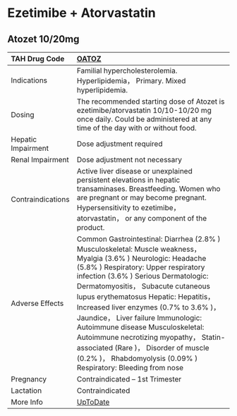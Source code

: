 # Ezetimibe + Atorvastatin

## Atozet 10/20mg

| TAH Drug Code      | [OATOZ](https://www.tahsda.org.tw/drugs/hissearch.php?drug_code=OATOZ)                                                                                                                                                                                                                                                                                                                                                                                                                                                                                |
|:-------------------|:------------------------------------------------------------------------------------------------------------------------------------------------------------------------------------------------------------------------------------------------------------------------------------------------------------------------------------------------------------------------------------------------------------------------------------------------------------------------------------------------------------------------------------------------------|
| Indications        | Familial hypercholesterolemia. Hyperlipidemia， Primary. Mixed hyperlipidemia.                                                                                                                                                                                                                                                                                                                                                                                                                                                                        |
| Dosing             | The recommended starting dose of Atozet is ezetimibe/atorvastatin 10/10-10/20 mg once daily. Could be administered at any time of the day with or without food.                                                                                                                                                                                                                                                                                                                                                                                       |
| Hepatic Impairment | Dose adjustment required                                                                                                                                                                                                                                                                                                                                                                                                                                                                                                                              |
| Renal Impairment   | Dose adjustment not necessary                                                                                                                                                                                                                                                                                                                                                                                                                                                                                                                         |
| Contraindications  | Active liver disease or unexplained persistent elevations in hepatic transaminases. Breastfeeding. Women who are pregnant or may become pregnant. Hypersensitivity to ezetimibe， atorvastatin， or any component of the product.                                                                                                                                                                                                                                                                                                                     |
| Adverse Effects    | Common Gastrointestinal: Diarrhea (2.8% ) Musculoskeletal: Muscle weakness， Myalgia (3.6% ) Neurologic: Headache (5.8% ) Respiratory: Upper respiratory infection (3.6% ) Serious Dermatologic: Dermatomyositis， Subacute cutaneous lupus erythematosus Hepatic: Hepatitis， Increased liver enzymes (0.7% to 3.6% )， Jaundice， Liver failure Immunologic: Autoimmune disease Musculoskeletal: Autoimmune necrotizing myopathy， Statin-associated (Rare )， Disorder of muscle (0.2% )， Rhabdomyolysis (0.09% ) Respiratory: Bleeding from nose |
| Pregnancy          | Contraindicated – 1st Trimester                                                                                                                                                                                                                                                                                                                                                                                                                                                                                                                       |
| Lactation          | Contraindicated                                                                                                                                                                                                                                                                                                                                                                                                                                                                                                                                       |
| More Info          | [UpToDate](https://www.uptodate.com/contents/ezetimibe-and-atorvastatin-drug-information)                                                                                                                                                                                                                                                                                                                                                                                                                                                             |

